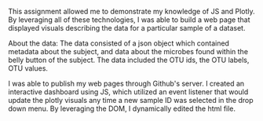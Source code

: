 This assignment allowed me to demonstrate my knowledge of JS and Plotly. By leveraging all of these technologies, I was able to build a web page that displayed visuals describing the data for a particular sample of a dataset.

About the data: The data consisted of a json object which contained metadata about the subject, and data about the microbes found within the belly button of the subject. The data included the OTU ids, the OTU labels, OTU values.

I was able to publish my web pages through Github's server. I created an interactive dashboard using JS, which utilized an event listener that would update the plotly visuals any time a new sample ID was selected in the drop down menu. By leveraging the DOM, I dynamically edited the html file.
